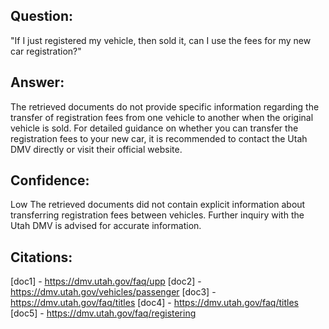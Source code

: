 ## Question:
"If I just registered my vehicle, then sold it, can I use the fees for my new car registration?"

## Answer:
The retrieved documents do not provide specific information regarding the transfer of registration fees from one vehicle to another when the original vehicle is sold. For detailed guidance on whether you can transfer the registration fees to your new car, it is recommended to contact the Utah DMV directly or visit their official website.

## Confidence:
Low
The retrieved documents did not contain explicit information about transferring registration fees between vehicles. Further inquiry with the Utah DMV is advised for accurate information.

## Citations:
[doc1] - https://dmv.utah.gov/faq/upp
[doc2] - https://dmv.utah.gov/vehicles/passenger
[doc3] - https://dmv.utah.gov/faq/titles
[doc4] - https://dmv.utah.gov/faq/titles
[doc5] - https://dmv.utah.gov/faq/registering
